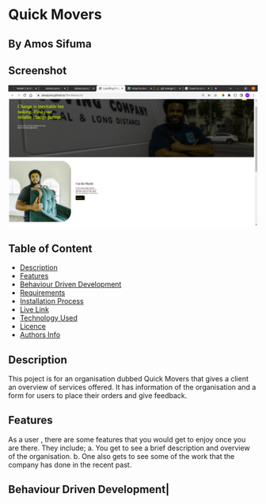 # Quick Movers
 ## By Amos Sifuma
## Screenshot
 ![image](./assets/images/Screenshot%20from%202022-05-12%2000-40-56.png)
 ## Table of Content
 - [Description](#description)
 - [Features](#features)
 - [Behaviour Driven Development](#Behaviour-Driven-Development)
 - [Requirements](#requirements)
 - [Installation Process](#installation-Process)
 - [Live Link](#Live-Link)
 - [Technology  Used](#technology-Used)
 - [Licence](#licence)
 - [Authors Info](#Authors-Info)
 
 ## Description
 <p>This poject is for an organisation dubbed Quick Movers that gives a client an overview of services offered. It has information of the organisation and a form for users to place their orders and give feedback.</p>

## Features
As a user , there are some features that you would get to enjoy once you are there. They include;
a. You get to see a brief description and overview of the organisation.
b. One also gets to see some of the work that the company has done in the recent past.

## Behaviour Driven Development|
